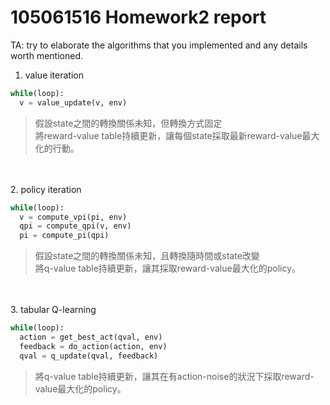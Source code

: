 # 105061516 Homework2 report

TA: try to elaborate the algorithms that you implemented and any details worth mentioned.


1. value iteration

```python
while(loop):
  v = value_update(v, env)
```

> 假設state之間的轉換關係未知，但轉換方式固定<br>
> 將reward-value table持續更新，讓每個state採取最新reward-value最大化的行動。
<br>
<br>
2. policy iteration

```python
while(loop):
  v = compute_vpi(pi, env)
  qpi = compute_qpi(v, env)
  pi = compute_pi(qpi)
```
> 假設state之間的轉換關係未知，且轉換隨時間或state改變<br>
> 將q-value table持續更新，讓其採取reward-value最大化的policy。
<br>
<br>
3. tabular Q-learning

```python
while(loop):
  action = get_best_act(qval, env)
  feedback = do_action(action, env)
  qval = q_update(qval, feedback)
```

> 將q-value table持續更新，讓其在有action-noise的狀況下採取reward-value最大化的policy。
